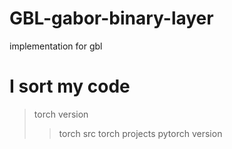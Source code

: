 # GBL-gabor-binary-layer
implementation for gbl
# I sort my code
> torch version
> > torch src
> > torch projects
> pytorch version
